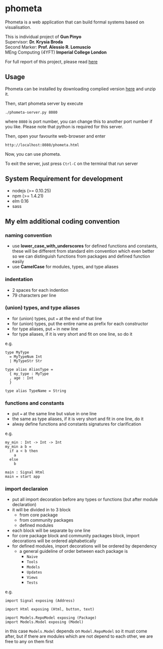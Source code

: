 # phometa
Phometa is a web application
that can build formal systems based on visualisation.

This is individual project of **Gun Pinyo**<br/>
Supervisor: **Dr. Krysia Broda**<br/>
Second Marker: **Prof. Alessio R. Lomuscio**<br/>
MEng Computing (4YFT) **Imperial College London**

For full report of this project, please read
[here](https://github.com/gunpinyo/phometa/raw/master/build/phometa-doc.pdf
"https://github.com/gunpinyo/phometa/raw/master/build/phometa-doc.pdf")

## Usage

Phometa can be installed by downloading complied version
[here](https://github.com/gunpinyo/phometa/raw/master/build/phometa.tar.gz
"https://github.com/gunpinyo/phometa/raw/master/build/phometa.tar.gz")
and unzip it.

Then, start phometa server by execute

```
./phometa-server.py 8080
```

where `8080` is port number, you can change this to another port number if you
like. Please note that python is required for this server.

Then, open your favourite web-browser and enter

```
http://localhost:8080/phometa.html
```

Now, you can use phometa.

To exit the server, just press `Ctrl-C`  on the terminal that run server

## System Requirement for development
- nodejs (>= 0.10.25)
- npm (>= 1.4.21)
- elm 0.16
- sass

## My elm additional coding convention

### naming convention
- use **lower_case_with_underscores** for defined functions and constants,
  these will be different from standard elm convention which even better
  so we can distinguish functions from packages and defined function easily
- use **CamelCase** for modules, types, and type aliases

### indentation
- 2 spaces for each indention
- 79 characters per line

### (union) types, and type aliases
- for (union) types, put `=` at the end of that line
- for (union) types, put the entire name as prefix for each constructor
- for type aliases, put `=` in new line
- for type aliases, if it is very short and fit on one line, so do it

e.g.

```
type MyType
  = MyTypeNum Int
  | MyTypeStr Str

type alias AliasType =
  { my_type : MyType
  , age : Int
  }

type alias TypeName = String
```

### functions and constants
- put `=` at the same line but value in one line
- the same as type aliases, if it is very short and fit in one line, do it
- alway define functions and constants signatures for clarification

e.g.

```
my_min : Int -> Int -> Int
my_min a b =
  if a < b then
    a
  else
    b

main : Signal Html
main = start app
```

### import declaraion
- put all import decoration before any types or functions
    (but after module declaration)
- it will be divided in to 3 block
  - from core package
  - from community packages
  - defined modules
- each block will be separate by one line
- for core package block and community packages block,
    import decorations will be ordered alphabetically
- for defined modules, import decorations will be ordered by dependency
  - a general guideline of order between each package is
    - `Naive`
    - `Tools`
    - `Models`
    - `Updates`
    - `Views`
    - `Tests`

e.g.

```
import Signal exposing (Address)

import Html exposing (Html, button, text)

import Models.RepoModel exposing (Package)
import Models.Model exposing (Model)
```

in this case `Models.Model` depends on `Model.RepoModel` so it must come after,
but if there are modules which are not depend to each other, we are free to
any on them first
